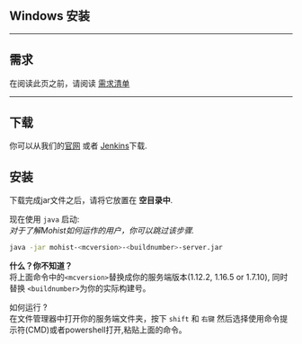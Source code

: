## Windows 安装

---
需求
---

在阅读此页之前，请阅读 [需求清单](install/requirements.md)

---
下载
---

你可以从我们的[官网](https://mohistmc.com/download) 或者 [Jenkins](https://ci.codemc.org/job/MohistMC/)下载.

安装
---

下载完成jar文件之后，请将它放置在 **空目录中**.

现在使用 `java` 启动:     
_对于了解Mohist如何运作的用户，你可以跳过该步骤._

```bash
java -jar mohist-<mcversion>-<buildnumber>-server.jar
```

**什么？你不知道？**    
将上面命令中的`<mcversion>`替换成你的服务端版本(1.12.2, 1.16.5 or 1.7.10), 同时替换 `<buildnumber>`为你的实际构建号。

如何运行 ?     
在文件管理器中打开你的服务端文件夹，按下 `shift` 和 `右键` 然后选择使用命令提示符(CMD)或者powershell打开,粘贴上面的命令。
